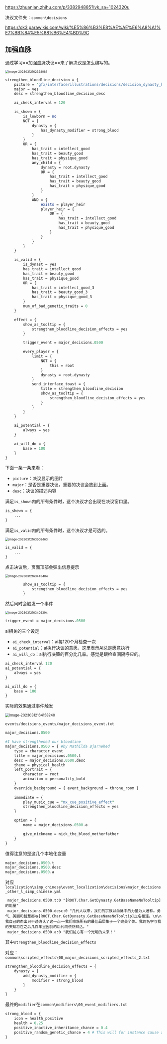https://zhuanlan.zhihu.com/p/338294885?ivk_sa=1024320u

决议文件夹：`common\decisions`

https://ck3.parawikis.com/wiki/%E5%86%B3%E8%AE%AE%E6%A8%A1%E7%BB%84%E5%88%B6%E4%BD%9C

## 加强血脉

通过学习==加强血脉决议==来了解决议是怎么编写的。

<img src="./images/image-20230312162328081.png" alt="image-20230312162328081" style="zoom:67%;" />

```perl
strengthen_bloodline_decision = {
	picture = "gfx/interface/illustrations/decisions/decision_dynasty_house.dds"
	major = yes
	desc = strengthen_bloodline_decision_desc

	ai_check_interval = 120

	is_shown = {
		is_lowborn = no
		NOT = {
			dynasty = {
			 	has_dynasty_modifier = strong_blood
			}
		}
		OR = {
			has_trait = intellect_good
			has_trait = beauty_good
			has_trait = physique_good
			any_child = {
				dynasty = root.dynasty
				OR = {
					has_trait = intellect_good
					has_trait = beauty_good
					has_trait = physique_good
				}
			}
			AND = {
				exists = player_heir
				player_heir = {
					OR = {
						has_trait = intellect_good
						has_trait = beauty_good
						has_trait = physique_good
					}
				}
			}
		}
	}

	is_valid = {
		is_dynast = yes
		has_trait = intellect_good
		has_trait = beauty_good
		has_trait = physique_good
		OR = {
			has_trait = intellect_good_3
			has_trait = beauty_good_3
			has_trait = physique_good_3
		}
		num_of_bad_genetic_traits = 0
	}

	effect = {
		show_as_tooltip = {
			strengthen_bloodline_decision_effects = yes
		}

		trigger_event = major_decisions.0500

		every_player = {
			limit = {
				NOT = {
					this = root
				}
				dynasty = root.dynasty
			}
			send_interface_toast = {
				title = strengthen_bloodline_decision
				show_as_tooltip = {
					strengthen_bloodline_decision_effects = yes
				}
			}
		}
	}

	ai_potential = {
		always = yes
	}

	ai_will_do = {
		base = 100
	}
}
```

下面一条一条来看：

- `picture`：决议显示的图片
- `major`：是否是重要决议，重要的决议会放到上面。
- `desc`：决议的描述内容

满足`is_shown`内的所有条件时，这个决议才会出现在决议窗口里。

```perl
is_shown = {
    ...
}
```

满足`is_valid`内的所有条件时，这个决议才是可选的。

<img src="./images/image-20230312163608463.png" alt="image-20230312163608463" style="zoom:67%;" />

```perl
is_valid = {
    ...
}
```





点击决议后，页面顶部会弹出信息提示

<img src="./images/image-20230312163445484.png" alt="image-20230312163445484" style="zoom:67%;" />

```perl
		show_as_tooltip = {
			strengthen_bloodline_decision_effects = yes
		}
```

然后同时会触发一个事件

<img src="./images/image-20230312163405394.png" alt="image-20230312163405394" style="zoom: 67%;" />

```perl
trigger_event = major_decisions.0500
```



ai相关的三个设定

- `ai_check_interval`：ai每120个月检查一次
- `ai_potential`：ai执行决议的意愿，这里表示AI总是愿意执行
- `ai_will_do`：ai执行决策的百分比几率。感觉是跟检查间隔呼应的。

```perl
ai_check_interval 120 
ai_potential = {
    always = yes
}

ai_will_do = {
    base = 100
}
```



实际的效果通过事件触发

<img src="./images/image-20230312164158240.png" alt="image-20230312164158240" style="zoom:80%;" />

`events/decisions_events/major_decisions_event.txt`

```perl
major_decisions.0500
```

```perl
#I have strengthened our bloodline
major_decisions.0500 = { #by Mathilda Bjarnehed
	type = character_event
	title = major_decisions.0500.t
	desc = major_decisions.0500.desc
	theme = physical_health
	left_portrait = {
		character = root
		animation = personality_bold
	}
	override_background = { event_background = throne_room }
	
	immediate = {
		play_music_cue = "mx_cue_positive_effect"
		strengthen_bloodline_decision_effects = yes
	}

	option = {
		name = major_decisions.0500.a

		give_nickname = nick_the_blood_motherfather
	}
}
```

值得注意的是这几个本地化变量

```perl
major_decisions.0500.t
major_decisions.0500.desc
major_decisions.0500.a
```

对应`localization\simp_chinese\event_localization\decisions\major_decisions_other_l_simp_chinese.yml`

```
 major_decisions.0500.t:0 "[ROOT.Char.GetDynasty.GetBaseNameNoTooltip]的能量"
 major_decisions.0500.desc:0 "几代人以来，我们的宗族以血脉中的力量为人著称。勇气、美丽和智慧都与[ROOT.Char.GetDynasty.GetBaseNameNoTooltip]之名相连。\n\n我自己的杰出只不过确认了这一点——我们宗族所有的最佳品质集于一个完美个体。我的名字与我的天赋将在之后几百年里因我的后代而依然鲜活。"
 major_decisions.0500.a:0 "我们前方有一个光明的未来！"
```



其中`strengthen_bloodline_decision_effects`

对应：`common\scripted_effects\00_major_decisions_scripted_effects_2.txt`

```perl
strengthen_bloodline_decision_effects = {
	dynasty = {
		add_dynasty_modifier = {
			modifier = strong_blood
		}
	}
}
```

最终的`modifier`在`common\modifiers\00_event_modifiers.txt`

```perl
strong_blood = {
	icon = health_positive
	health = 0.25
	positive_inactive_inheritance_chance = 0.4
	positive_random_genetic_chance = 4 # This will for instance cause a .2% chance to become 1%
}
```



